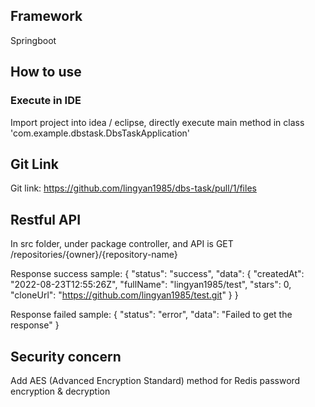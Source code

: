 ## Framework
Springboot

## How to use
### Execute in IDE
Import project into idea / eclipse, directly execute main method in class 'com.example.dbstask.DbsTaskApplication'

## Git Link
Git link: https://github.com/lingyan1985/dbs-task/pull/1/files

## Restful API
In src folder, under package controller, and API is GET /repositories/{owner}/{repository-name}

Response success sample:
{
    "status": "success",
    "data": {
        "createdAt": "2022-08-23T12:55:26Z",
        "fullName": "lingyan1985/test",
        "stars": 0,
        "cloneUrl": "https://github.com/lingyan1985/test.git"
    }
}

Response failed sample:
{
    "status": "error",
    "data": "Failed to get the response"
}

## Security concern
Add AES (Advanced Encryption Standard) method for Redis password encryption & decryption
